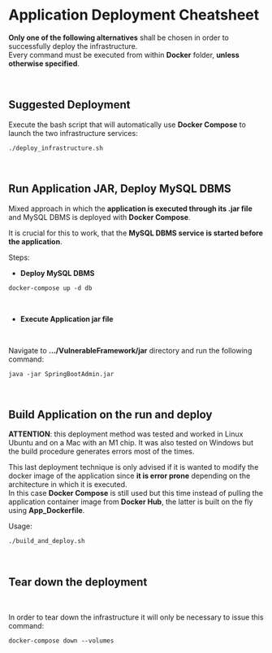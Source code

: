 # **Application Deployment Cheatsheet**

**Only one of the following alternatives** shall be chosen in order to successfully deploy the infrastructure. </br>
Every command must be executed from within **Docker** folder, **unless otherwise specified**.

</br>

## **Suggested Deployment**

Execute the bash script that will automatically use **Docker Compose** to launch the two infrastructure services:

~~~
./deploy_infrastructure.sh
~~~

</br>

## **Run Application JAR, Deploy MySQL DBMS**

Mixed approach in which the **application is executed through its .jar file** and MySQL DBMS is deployed with **Docker Compose**.

It is crucial for this to work, that the **MySQL DBMS service is started before the application**.

Steps:

- **Deploy MySQL DBMS**

~~~
docker-compose up -d db
~~~

</br>

- **Execute Application jar file** 
</br>

Navigate to **.../VulnerableFramework/jar** directory and run the following command:

~~~
java -jar SpringBootAdmin.jar
~~~

</br>

## **Build Application on the run and deploy**
**ATTENTION**: this deployment method was tested and worked in Linux Ubuntu and on a Mac with an M1 chip.
It was also tested on Windows but the build procedure generates errors most of the times.

This last deployment technique is only advised if it is wanted to modify the docker image of the application since **it is error prone** depending on the architecture in which it is executed. </br> In this case **Docker Compose** is still used but this time instead of pulling the application container image from **Docker Hub**, the latter is built on the fly using **App_Dockerfile**.


Usage:
~~~
./build_and_deploy.sh
~~~

</br>




## **Tear down the deployment**

</br>

In order to tear down the infrastructure it will only be necessary to issue this command:

~~~
docker-compose down --volumes
~~~

        
        


